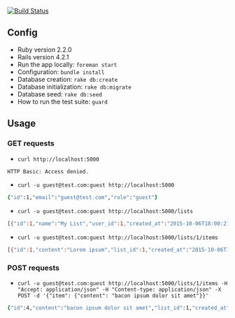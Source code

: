 [![Build Status](https://travis-ci.org/gdurelle/keepshare.svg)](https://travis-ci.org/gdurelle/keepshare)

## Config

* Ruby version 2.2.0
* Rails version 4.2.1
* Run the app locally: <code>foreman start</code>
* Configuration: <code>bundle install</code>
* Database creation: <code>rake db:create</code>
* Database initialization: <code>rake db:migrate</code>
* Database seed: <code>rake db:seed</code>
* How to run the test suite: <code>guard</code>

## Usage

### GET requests

* ```curl http://localhost:5000```

```zsh
HTTP Basic: Access denied.
```

* ```curl -u guest@test.com:guest http://localhost:5000```

```zsh
{"id":1,"email":"guest@test.com","role":"guest"}
```

* ```curl -u guest@test.com:guest http://localhost:5000/lists```

```zsh
[{"id":1,"name":"My List","user_id":1,"created_at":"2015-10-06T18:00:21.672Z","updated_at":"2015-10-06T18:00:21.672Z"}]
```

* ```curl -u guest@test.com:guest http://localhost:5000/lists/1/items```

```zsh
[{"id":1,"content":"Lorem ipsum","list_id":1,"created_at":"2015-10-06T18:00:21.680Z","updated_at":"2015-10-06T18:00:21.680Z"},{"id":2,"content":"dolor sit amet","list_id":1,"created_at":"2015-10-06T18:00:21.683Z","updated_at":"2015-10-06T18:00:21.683Z"},{"id":3,"content":"consectur","list_id":1,"created_at":"2015-10-06T18:00:21.685Z","updated_at":"2015-10-06T18:00:21.685Z"}]
```

### POST requests

* ```curl -u guest@test.com:guest http://localhost:5000/lists/1/items -H "Accept: application/json" -H "Content-type: application/json" -X POST -d '{"item": {"content": "bacon ipsum dolor sit amet"}}'```

```zsh
{"id":4,"content":"bacon ipsum dolor sit amet","list_id":1,"created_at":"2015-10-08T21:26:11.828Z","updated_at":"2015-10-08T21:26:11.828Z"}
```
